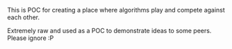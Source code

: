 This is POC for creating a place where algorithms play and compete against each other. 

Extremely raw and used as a POC to demonstrate ideas to some peers. Please ignore :P